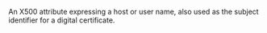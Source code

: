 An X500 attribute expressing a host or user name, also used as the subject identifier for a digital certificate.